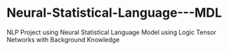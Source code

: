 # Neural-Statistical-Language---MDL

NLP Project using Neural Statistical Language Model using Logic Tensor Networks with Background Knowledge
